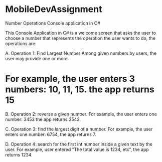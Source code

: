 # MobileDevAssignment
Number Operations Console application in C# 

This Console Application in C# is a welcome screen that asks the user to choose a number that represents the operation the user wants to do, the operations are:

A. Operation 1: Find Largest Number Among given numbers by users, the user may provide one or more.
# For example, the user enters 3 numbers: 10, 11, 15. the app returns 15


B. Operation 2: reverse a given number. 
For example, the user enters one number: 3453 the app returns 3543.

C. Operation 3: find the largest digit of a number. 
For example, the user enters one number: 6754, the app returns 7.

D. Operation 4: search for the first int number inside a given text by the user. 
For example, user entered “The total value is 1234, etc”, the app returns 1234.
